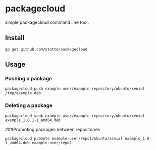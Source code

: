 # packagecloud

simple packagecloud command line tool.

## Install

    go get github.com/atotto/packagecloud

## Usage

### Pushing a package

    packagecloud push example-user/example-repository/ubuntu/xenial /tmp/example.deb
    
### Deleting a package

    packagecloud yank example-user/example-repository/ubuntu/xenial example_1.0.1-1_amd64.deb

###Promoting packages between repositories

    packagecloud promote example-user/repo1/ubuntu/xenial example_1.0-1_amd64.deb example-user/repo2
